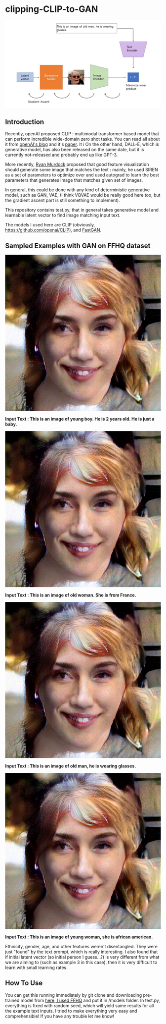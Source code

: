 # clipping-CLIP-to-GAN

<p align="center">
  <img src="./figures/overview.jpg" alt="modelfig"/>
</p>


## Introduction

Recently, openAI proposed CLIP : multimodal transformer based model that can perform incredible wide-domain zero shot tasks. You can read all about it from [openAI's blog](https://openai.com/blog/clip/) and it's [paper](https://cdn.openai.com/papers/Learning_Transferable_Visual_Models_From_Natural_Language_Supervision.pdf). It i
On the other hand, DALL-E, which is generative model, has also been released on the same date, but it is currently not-released and probably end up like GPT-3.

More recently, [Ryan Murdock](https://twitter.com/advadnoun) proposed that good feature visualization should generate some image that matches the text : mainly, he used SIREN as a set of parameters to optimize over and used autograd to learn the best parameters that generates image that matches given set of images.

In general, this could be done with any kind of deterministic generative model, such as GAN, VAE, (I think VQVAE would be really good here too, but the gradient ascent part is still something to implement).

This repository contains test.py, that in general takes generative model and learnable latent vector to find image matching input text.

The models I used here are CLIP (obviously, https://github.com/openai/CLIP), and [FastGAN](https://github.com/odegeasslbc/FastGAN-pytorch). 
## Sampled Examples with GAN on FFHQ dataset

<p align="center">
  <img src="./figures/res155.gif" alt="modelfig"/>
</p>


**Input Text : This is an image of young boy. He is 2 years old. He is just a baby.**

<p align="center">
  <img src="./figures/res506.gif" alt="modelfig" />
</p>


**Input Text : This is an image of old woman. She is from France.**

<p align="center">
  <img src="./figures/res718.gif" alt="modelfig" />
</p>


**Input Text : This is an image of old man, he is wearing glasses.**

<p align="center">
  <img src="./figures/res878.gif" alt="modelfig" />
</p>

**Input Text : This is an image of young woman, she is african american.**

Ethnicity, gender, age, and other features weren't disentangled. They were just "found" by the text prompt, which is really interesting. I also found that if initial latent vector (so initial person I guess...?) is very different from what we are aiming to (such as example 3 in this case), then it is very difficult to learn with small learning rates.


## How To Use
You can get this running immediately by git clone and downloading pre-trained model from [here, I used FFHQ](https://drive.google.com/drive/folders/1nCpr84nKkrs9-aVMET5h8gqFbUYJRPLR) and put it in /models folder. In test.py, everything is fixed with random seed, which will yield same results for all the example text inputs. I tried to make everything very easy and comprehensible! If you have any trouble let me know!
